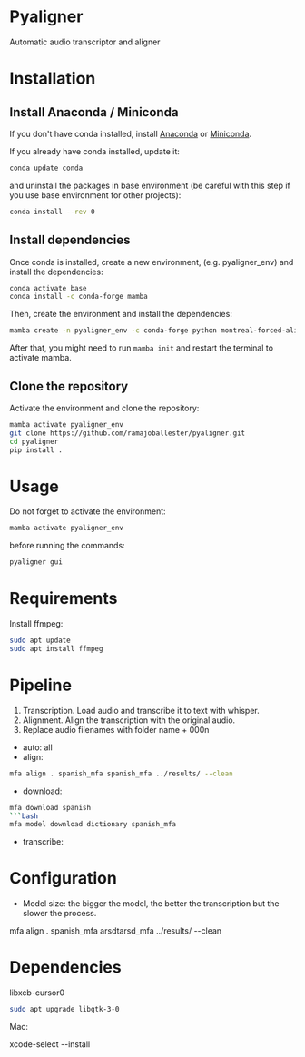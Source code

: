 # Pyaligner
Automatic audio transcriptor and aligner

# Installation

## Install Anaconda / Miniconda

If you don't have conda installed, install [Anaconda](https://docs.anaconda.com/free/anaconda/install/index.html) or [Miniconda](https://docs.anaconda.com/free/miniconda/miniconda-install/).

If you already have conda installed, update it:

```bash
conda update conda
```

and uninstall the packages in base environment (be careful with this step if you use base environment for other projects):

```bash
conda install --rev 0
```


## Install dependencies

Once conda is installed, create a new environment, (e.g. pyaligner_env) and install the dependencies:

```bash
conda activate base
conda install -c conda-forge mamba
```

Then, create the environment and install the dependencies:

```bash
mamba create -n pyaligner_env -c conda-forge python montreal-forced-aligner pyqt git
```

After that, you might need to run `mamba init` and restart the terminal to activate mamba.


## Clone the repository

Activate the environment and clone the repository:

```bash
mamba activate pyaligner_env
git clone https://github.com/ramajoballester/pyaligner.git
cd pyaligner
pip install .
```


# Usage

Do not forget to activate the environment:

```bash
mamba activate pyaligner_env
```

before running the commands:

```bash
pyaligner gui
```



# Requirements

Install ffmpeg:
```bash
sudo apt update
sudo apt install ffmpeg
```

# Pipeline

1. Transcription. Load audio and transcribe it to text with whisper.
2. Alignment. Align the transcription with the original audio.
3. Replace audio filenames with folder name + 000n

- auto: all
- align:
```bash
mfa align . spanish_mfa spanish_mfa ../results/ --clean
```
- download:
```bash
mfa download spanish
```bash
mfa model download dictionary spanish_mfa
```
- transcribe:



# Configuration

- Model size: the bigger the model, the better the transcription but the slower the process.

mfa align . spanish_mfa arsdtarsd_mfa ../results/ --clean


# Dependencies

libxcb-cursor0

```bash
sudo apt upgrade libgtk-3-0
```

Mac:

xcode-select --install

